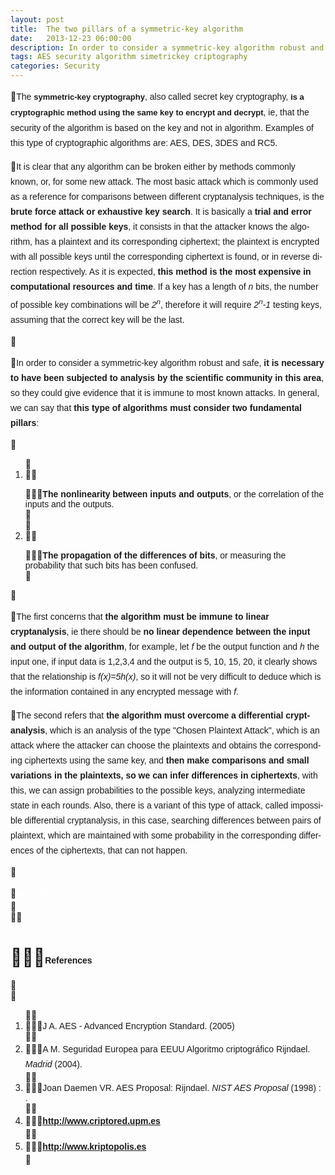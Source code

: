 ```yaml
---
layout: post
title:  The two pillars of a symmetric-key algorithm
date:   2013-12-23 06:00:00
description: In order to consider a symmetric-key algorithm robust and safe, it is necessary to have been subjected to analysis by the scientific community in this area, so they could give evidence that it is immune to most known attacks. In general, we can say that this type of algorithms must consider two fundamental pillars
tags: AES security algorithm simetrickey criptography
categories: Security
---
```

<p class="western" style="margin-bottom: 0in">
<span style="font-size:14px;"><span style="font-family:arial,helvetica,sans-serif;"><span style="line-height: 24px;">The </span><b style="font-size: 13px; line-height: 24px;">symmetric-key cryptography</b><span style="line-height: 24px;">, also called secret key cryptography, </span><b style="font-size: 13px; line-height: 24px;">is a cryptographic method using the same key to encrypt and decrypt</b><span style="line-height: 24px;">, ie, that the security of the algorithm is based on the key and not in algorithm. Examples of this type of cryptographic algorithms are: AES, DES, 3DES and RC5.</span></span></span></p>

<p class="western" style="margin-bottom: 0in">
<span lang="en-US" style="font-family: arial, helvetica, sans-serif; font-size: 14px; line-height: 24px;">It is clear that any algorithm can be broken either by methods commonly known, or, for some new attack. The most basic attack which is commonly used as a reference for comparisons between different cryptanalysis techniques, is the </span><span lang="en-US" style="font-family: arial, helvetica, sans-serif; font-size: 14px; line-height: 24px;"><b>brute force attack or exhaustive key search</b></span><span lang="en-US" style="font-family: arial, helvetica, sans-serif; font-size: 14px; line-height: 24px;">. It is basically a </span><span lang="en-US" style="font-family: arial, helvetica, sans-serif; font-size: 14px; line-height: 24px;"><b>trial and error method for all possible keys</b></span><span lang="en-US" style="font-family: arial, helvetica, sans-serif; font-size: 14px; line-height: 24px;">, it consists in that the attacker knows the algorithm, has a plaintext and its corresponding ciphertext; </span><span style="font-family: arial, helvetica, sans-serif; font-size: 14px; line-height: 24px;">the plaintext is encrypted with all possible keys until the corresponding ciphertext is found</span><span lang="en-US" style="font-family: arial, helvetica, sans-serif; font-size: 14px; line-height: 24px;">, or in reverse direction respectively. As it is expected, </span><span lang="en-US" style="font-family: arial, helvetica, sans-serif; font-size: 14px; line-height: 24px;"><b>this method is the most expensive in computational resources and time</b></span><span lang="en-US" style="font-family: arial, helvetica, sans-serif; font-size: 14px; line-height: 24px;">. If a key has a length of <em>n</em> bits, the number of possible key combinations will be <em>2<sup>n</sup></em>, therefore it will require <em>2<sup>n</sup>-1</em> testing keys, assuming that the correct key will be the last.</span></p>
<p class="western" style="margin-bottom: 0in">
<span lang="en-US"><!--EndFragment--></span></p>
<p class="western" style="margin-bottom: 0in">
<span style="font-family: arial, helvetica, sans-serif; font-size: 14px; line-height: 24px;">In order to consider a symmetric-key algorithm robust and safe, </span><b style="font-family: arial, helvetica, sans-serif; font-size: 14px; line-height: 24px;">it is necessary to have been subjected to analysis by the scientific community in this area</b><span style="font-family: arial, helvetica, sans-serif; font-size: 14px; line-height: 24px;">, so they could give evidence that it is immune to most known attacks. In general, we can say that </span><b style="font-family: arial, helvetica, sans-serif; font-size: 14px; line-height: 24px;">this type of algorithms must consider two fundamental pillars</b><span style="font-family: arial, helvetica, sans-serif; font-size: 14px; line-height: 24px;">:</span></p>
<p class="western" style="margin-bottom: 0in">
&nbsp;</p>
<ol>
<li>
<p class="western" style="margin-bottom: 0in">
<span style="font-size:14px;"><span style="font-family:arial,helvetica,sans-serif;"><b>The nonlinearity between inputs and outputs</b>, or the correlation of the inputs and the outputs.</span></span></p>
</li>
<li>
<p class="western" style="margin-bottom: 0in">
<span style="font-size:14px;"><span style="font-family:arial,helvetica,sans-serif;"><!--StartFragment--><b>The propagation of the differences of bits</b>, or measuring the probability that such bits has been confused.</span></span></p>
</li>
</ol>
<p class="western" style="margin-bottom: 0in">
&nbsp;</p>
<p class="western" style="margin-bottom: 0in">
<span style="font-family: arial, helvetica, sans-serif; font-size: 14px; line-height: 24px;">The first concerns that </span><b style="font-family: arial, helvetica, sans-serif; font-size: 14px; line-height: 24px;">the algorithm must be immune to</b><span style="font-family: arial, helvetica, sans-serif; font-size: 14px; line-height: 24px;"> </span><b style="font-family: arial, helvetica, sans-serif; font-size: 14px; line-height: 24px;">linear cryptanalysis</b><span style="font-family: arial, helvetica, sans-serif; font-size: 14px; line-height: 24px;">, ie there should be </span><b style="font-family: arial, helvetica, sans-serif; font-size: 14px; line-height: 24px;">no linear dependence between the input and output of the algorithm</b><span style="font-family: arial, helvetica, sans-serif; font-size: 14px; line-height: 24px;">, for example, let <em>f</em> be the output function and <em>h</em> the input one, if input data is 1,2,3,4 and the output is 5, 10, 15, 20, it clearly shows that the relationship is <em>f(x)=5h(x)</em>, so it will not be very difficult to deduce which is the information contained in any encrypted message with <em>f</em>.</span></p>
<p class="western" style="margin-bottom: 0in;">
<span lang="en-US" style="font-family: arial, helvetica, sans-serif; font-size: 14px; line-height: 24px;">The second refers that </span><span lang="en-US" style="font-family: arial, helvetica, sans-serif; font-size: 14px; line-height: 24px;"><b>the algorithm must overcome a differential cryptanalysis</b></span><span lang="en-US" style="font-family: arial, helvetica, sans-serif; font-size: 14px; line-height: 24px;">, which is an analysis of the type "Chosen Plaintext Attack", which is an attack where the attacker can choose the plaintexts and obtains the corresponding ciphertexts using the same key, </span><span style="font-family: arial, helvetica, sans-serif; font-size: 14px; line-height: 24px;">and </span><b style="font-family: arial, helvetica, sans-serif; font-size: 14px; line-height: 24px;">then make comparisons and small variations in the plaintexts, so we can infer differences in ciphertexts</b><span style="font-family: arial, helvetica, sans-serif; font-size: 14px; line-height: 24px;">, </span><span lang="en-US" style="font-family: arial, helvetica, sans-serif; font-size: 14px; line-height: 24px;">with this, we can assign probabilities to the possible keys, analyzing intermediate state in each rounds. Also, there is a variant of this type of attack, called impossible differential cryptanalysis, in this case, searching differences between pairs of plaintext, which are maintained with some probability in the corresponding differences of the ciphertexts, that can not happen.</span></p>
<p class="western" style="margin-bottom: 0in">
<font color="#000000"><font face="Times New Roman, serif"><font size="3"><span lang="en-US"><b><!--EndFragment--></b></span></font></font></font></p>
<p align="JUSTIFY" class="western" style="margin-bottom: 0in;">
<span style="color: rgb(255, 255, 255); font-family: arial, helvetica, sans-serif; font-size: 14px; line-height: 24px;">ibliografía</span></p>
<div dir="LTR" id="Bibliografía1">
<div dir="LTR" id="Bibliografía1_Head">
<h1>
<span style="font-size:14px;"><span style="font-family:arial,helvetica,sans-serif;">References</span></span></h1>
</div>
<ol>
<li style="margin-bottom: 0in;">
<span style="font-size:14px;"><span style="font-family:arial,helvetica,sans-serif;"><span lang="en-US">J A. AES - Advanced Encryption Standard. (2005)&nbsp;</span></span></span></li>
<li style="margin-bottom: 0in;">
<span lang="en-US" style="font-family: arial, helvetica, sans-serif; font-size: 14px; line-height: 24px;">A M. Seguridad Europea para EEUU Algoritmo criptográfico Rijndael. </span><i style="font-family: arial, helvetica, sans-serif; font-size: 14px; line-height: 24px;"><span lang="en-US">Madrid</span></i><span lang="en-US" style="font-family: arial, helvetica, sans-serif; font-size: 14px; line-height: 24px;"> (2004).</span></li>
<li style="margin-bottom: 0in;">
<span style="font-size:14px;"><span style="font-family:arial,helvetica,sans-serif;"><span lang="en-US">Joan Daemen VR. AES Proposal: Rijndael. </span><i><span lang="en-US">NIST AES Proposal</span></i><span lang="en-US"> (1998) : .</span></span></span></li>
<li style="margin-bottom: 0in;">
<b style="color: rgb(0, 0, 0); font-family: arial, helvetica, sans-serif; font-size: 14px; line-height: 24px;"><a class="western" href="http://www.criptored.upm.es/">http://www.criptored.upm.es</a></b></li>
<li style="margin-bottom: 0in;">
<b style="color: rgb(0, 0, 0); font-family: arial, helvetica, sans-serif; font-size: 14px; line-height: 24px;"><a class="western" href="http://www.kriptopolis.es/">http://www.kriptopolis.es</a></b></li>
</ol>
</div>